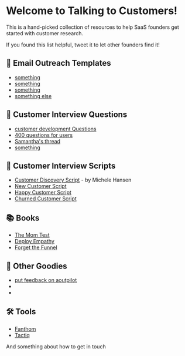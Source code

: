 # Welcome to Talking to Customers!

This is a hand-picked collection of resources to help SaaS founders get started with customer research.

If you found this list helpful, tweet it to let other founders find it!

## 💌 Email Outreach Templates
* [something](https://wynter.com/post/customers-for-interviews)
* [something](https://twitter.com/sab8a/status/1750139712424091767)
* [something](https://www.groovehq.com/attachments/blog/non-scaleable-growth-tactics/a-request.png)
* [something else](https://cdn-aipmi.nitrocdn.com/pUHWBQidOlEeRPsGpymdfXQXdCAwwKii/assets/images/optimized/rev-c3155a1/encharge.io/wp-content/uploads/2019/08/personal-intro.jpg)


## 🔎 Customer Interview Questions
* [customer development Questions](https://mfishbein.com/the-ultimate-list-of-customer-development-questions/)
* [400 questions for users](https://mazedesign.notion.site/69479454c71a48c49dae6e4f8406bd9a?v=eeb8b6ff563c4f47a69a70ccd5d36c56)
* [Samantha's thread](https://twitter.com/samanthalcc/status/1567859143926599681?ref_src=twsrc%5Etfw%7Ctwcamp%5Etweetembed%7Ctwterm%5E1567859143926599681%7Ctwgr%5Ebe8958826cf224887267734f0f13f704902ec5b2%7Ctwcon%5Es1_&ref_url=https%3A%2F%2Fwww.notion.so%2Fedoardostradella%2FStudies-d19fbe731e774318ae655a41a8ff0341)
* [something](https://www.insightpipeline.com/customer-interview-questions)

## 💎 Customer Interview Scripts
* [Customer Discovery Script](https://deployempathy.substack.com/p/customer-interview-script-discovery-phase-i-e-before-you-ve-built-anything-415336) - by Michele Hansen
* [New Customer Script](https://deployempathy.substack.com/p/customer-interview-script-template-relatively-new-customer-aka-jtbd-switch-interview-415338)
* [Happy Customer Script](https://deployempathy.substack.com/p/customer-interview-script-happy-customer-415341)
* [Churned Customer Script](https://deployempathy.substack.com/p/customer-interview-script-churned-customer-415342)

## 📚 Books
* [The Mom Test](https://www.momtestbook.com/)
* [Deploy Empathy](https://deployempathy.com/)
* [Forget the Funnel](https://www.forgetthefunnel.com/customer-led-growth/book)


## 🚀 Other Goodies
* [put feedback on aoutpilot](https://growthroadmaps.beehiiv.com/p/unlock-power-user-feedback)
* []()
* []()



## 🛠 Tools
* [Fanthom](https://fathom.video/)
* [Tactiq](https://tactiq.io/)

And something about how to get in touch
